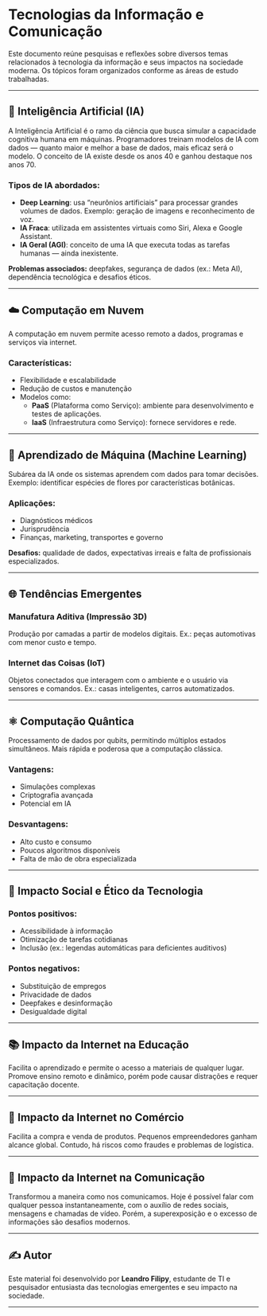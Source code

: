 # Tecnologias da Informação e Comunicação

Este documento reúne pesquisas e reflexões sobre diversos temas relacionados à tecnologia da informação e seus impactos na sociedade moderna. Os tópicos foram organizados conforme as áreas de estudo trabalhadas.

---

## 📌 Inteligência Artificial (IA)

A Inteligência Artificial é o ramo da ciência que busca simular a capacidade cognitiva humana em máquinas. Programadores treinam modelos de IA com dados — quanto maior e melhor a base de dados, mais eficaz será o modelo. O conceito de IA existe desde os anos 40 e ganhou destaque nos anos 70.

### Tipos de IA abordados:

- **Deep Learning**: usa “neurônios artificiais” para processar grandes volumes de dados. Exemplo: geração de imagens e reconhecimento de voz.
- **IA Fraca**: utilizada em assistentes virtuais como Siri, Alexa e Google Assistant.
- **IA Geral (AGI)**: conceito de uma IA que executa todas as tarefas humanas — ainda inexistente.

**Problemas associados:** deepfakes, segurança de dados (ex.: Meta AI), dependência tecnológica e desafios éticos.

---

## ☁️ Computação em Nuvem

A computação em nuvem permite acesso remoto a dados, programas e serviços via internet.

### Características:

- Flexibilidade e escalabilidade
- Redução de custos e manutenção
- Modelos como:
  - **PaaS** (Plataforma como Serviço): ambiente para desenvolvimento e testes de aplicações.
  - **IaaS** (Infraestrutura como Serviço): fornece servidores e rede.

---

## 🤖 Aprendizado de Máquina (Machine Learning)

Subárea da IA onde os sistemas aprendem com dados para tomar decisões. Exemplo: identificar espécies de flores por características botânicas.

### Aplicações:

- Diagnósticos médicos
- Jurisprudência
- Finanças, marketing, transportes e governo

**Desafios:** qualidade de dados, expectativas irreais e falta de profissionais especializados.

---

## 🌐 Tendências Emergentes

### Manufatura Aditiva (Impressão 3D)

Produção por camadas a partir de modelos digitais. Ex.: peças automotivas com menor custo e tempo.

### Internet das Coisas (IoT)

Objetos conectados que interagem com o ambiente e o usuário via sensores e comandos. Ex.: casas inteligentes, carros automatizados.

---

## ⚛️ Computação Quântica

Processamento de dados por qubits, permitindo múltiplos estados simultâneos. Mais rápida e poderosa que a computação clássica.

### Vantagens:

- Simulações complexas
- Criptografia avançada
- Potencial em IA

### Desvantagens:

- Alto custo e consumo
- Poucos algoritmos disponíveis
- Falta de mão de obra especializada

---

## 🧠 Impacto Social e Ético da Tecnologia

### Pontos positivos:

- Acessibilidade à informação
- Otimização de tarefas cotidianas
- Inclusão (ex.: legendas automáticas para deficientes auditivos)

### Pontos negativos:

- Substituição de empregos
- Privacidade de dados
- Deepfakes e desinformação
- Desigualdade digital

---

## 📚 Impacto da Internet na Educação

Facilita o aprendizado e permite o acesso a materiais de qualquer lugar. Promove ensino remoto e dinâmico, porém pode causar distrações e requer capacitação docente.

---

## 🛒 Impacto da Internet no Comércio

Facilita a compra e venda de produtos. Pequenos empreendedores ganham alcance global. Contudo, há riscos como fraudes e problemas de logística.

---

## 💬 Impacto da Internet na Comunicação

Transformou a maneira como nos comunicamos. Hoje é possível falar com qualquer pessoa instantaneamente, com o auxílio de redes sociais, mensagens e chamadas de vídeo. Porém, a superexposição e o excesso de informações são desafios modernos.

---

## ✍️ Autor

Este material foi desenvolvido por **Leandro Filipy**, estudante de TI e pesquisador entusiasta das tecnologias emergentes e seu impacto na sociedade.

---
